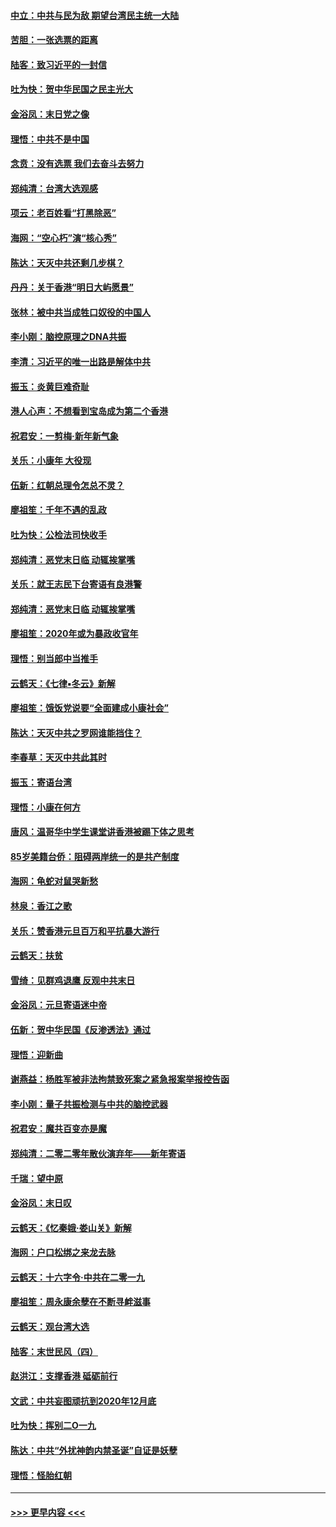 #### [中立：中共与民为敌 期望台湾民主统一大陆](../pages/nsc993/n11790392.md?t=01140431) 
#### [苦胆：一张选票的距离](../pages/nsc993/n11788914.md?t=01140431) 
#### [陆客：致习近平的一封信](../pages/nsc993/n11788867.md?t=01140431) 
#### [吐为快：贺中华民国之民主光大](../pages/nsc993/n11788618.md?t=01140431) 
#### [金浴凤：末日党之像](../pages/nsc993/n11787475.md?t=01140431) 
#### [理悟：中共不是中国](../pages/nsc993/n11787463.md?t=01140431) 
#### [念贲：没有选票  我们去奋斗去努力](../pages/nsc993/n11787398.md?t=01140431) 
#### [郑纯清：台湾大选观感](../pages/nsc993/n11786210.md?t=01140431) 
#### [项云：老百姓看“打黑除恶”](../pages/nsc993/n11785398.md?t=01140431) 
#### [海网：“空心朽”演“核心秀”](../pages/nsc993/n11783874.md?t=01140431) 
#### [陈达：天灭中共还剩几步棋？](../pages/nsc993/n11783719.md?t=01140431) 
#### [丹丹：关于香港“明日大屿愿景”](../pages/nsc993/n11783273.md?t=01140431) 
#### [张林：被中共当成牲口奴役的中国人](../pages/nsc993/n11782397.md?t=01140431) 
#### [李小刚：脑控原理之DNA共振](../pages/nsc993/n11780962.md?t=01140431) 
#### [李清：习近平的唯一出路是解体中共](../pages/nsc993/n11780866.md?t=01140431) 
#### [振玉：炎黄巨难奇耻](../pages/nsc993/n11779632.md?t=01140431) 
#### [港人心声：不想看到宝岛成为第二个香港](../pages/nsc993/n11778817.md?t=01140431) 
#### [祝君安：一剪梅‧新年新气象](../pages/nsc993/n11776340.md?t=01140431) 
#### [关乐：小康年 大役现](../pages/nsc993/n11774213.md?t=01140431) 
#### [伍新：红朝总理令怎总不灵？](../pages/nsc993/n11770813.md?t=01140431) 
#### [廖祖笙：千年不遇的乱政](../pages/nsc993/n11770373.md?t=01140431) 
#### [吐为快：公检法司快收手](../pages/nsc993/n11770359.md?t=01140431) 
#### [郑纯清：恶党末日临 动辄挨掌嘴](../pages/nsc993/n11769912.md?t=01140431) 
#### [关乐：就王志民下台寄语有良港警](../pages/nsc993/n11769903.md?t=01140431) 
#### [郑纯清：恶党末日临 动辄挨掌嘴](../pages/nsc993/n11769356.md?t=01140431) 
#### [廖祖笙：2020年或为暴政收官年](../pages/nsc993/n11768216.md?t=01140431) 
#### [理悟：别当郎中当推手](../pages/nsc993/n11768243.md?t=01140431) 
#### [云鹤天：《七律▪冬云》新解](../pages/nsc993/n11768204.md?t=01140431) 
#### [廖祖笙：饿饭党说要“全面建成小康社会”](../pages/nsc993/n11767482.md?t=01140431) 
#### [陈达：天灭中共之罗网谁能挡住？](../pages/nsc993/n11767465.md?t=01140431) 
#### [李春草：天灭中共此其时](../pages/nsc993/n11767452.md?t=01140431) 
#### [振玉：寄语台湾](../pages/nsc993/n11767432.md?t=01140431) 
#### [理悟：小康在何方](../pages/nsc993/n11767394.md?t=01140431) 
#### [唐风：温哥华中学生课堂讲香港被踢下体之思考](../pages/nsc993/n11766848.md?t=01140431) 
#### [85岁美籍台侨：阻碍两岸统一的是共产制度](../pages/nsc993/n11765043.md?t=01140431) 
#### [海网：龟蛇对鼠哭新愁](../pages/nsc993/n11764895.md?t=01140431) 
#### [林泉：香江之歌](../pages/nsc993/n11764415.md?t=01140431) 
#### [关乐：赞香港元旦百万和平抗暴大游行](../pages/nsc993/n11764382.md?t=01140431) 
#### [云鹤天：扶贫](../pages/nsc993/n11764245.md?t=01140431) 
#### [雪绮：见群鸡退鹰  反观中共末日](../pages/nsc993/n11762112.md?t=01140431) 
#### [金浴凤：元旦寄语迷中帝](../pages/nsc993/n11761788.md?t=01140431) 
#### [伍新：贺中华民国《反渗透法》通过](../pages/nsc993/n11761994.md?t=01140431) 
#### [理悟：迎新曲](../pages/nsc993/n11761152.md?t=01140431) 
#### [谢燕益：杨胜军被非法拘禁致死案之紧急报案举报控告函](../pages/nsc993/n11756134.md?t=01140431) 
#### [李小刚：量子共振检测与中共的脑控武器](../pages/nsc993/n11754518.md?t=01140431) 
#### [祝君安：魔共百变亦是魔](../pages/nsc993/n11754469.md?t=01140431) 
#### [郑纯清：二零二零年散伙演弃年——新年寄语](../pages/nsc993/n11754195.md?t=01140431) 
#### [千瑞：望中原](../pages/nsc993/n11754159.md?t=01140431) 
#### [金浴凤：末日叹](../pages/nsc993/n11752359.md?t=01140431) 
#### [云鹤天：《忆秦娥‧娄山关》新解](../pages/nsc993/n11752348.md?t=01140431) 
#### [海网：户口松绑之来龙去脉](../pages/nsc993/n11752328.md?t=01140431) 
#### [云鹤天：十六字令‧中共在二零一九](../pages/nsc993/n11752305.md?t=01140431) 
#### [廖祖笙：周永康余孽在不断寻衅滋事](../pages/nsc993/n11751013.md?t=01140431) 
#### [云鹤天：观台湾大选](../pages/nsc993/n11751007.md?t=01140431) 
#### [陆客：末世民风（四）](../pages/nsc993/n11749203.md?t=01140431) 
#### [赵洪江：支撑香港 砥砺前行](../pages/nsc993/n11748482.md?t=01140431) 
#### [文武：中共妄图顽抗到2020年12月底](../pages/nsc993/n11748446.md?t=01140431) 
#### [吐为快：挥别二O一九](../pages/nsc993/n11748411.md?t=01140431) 
#### [陈达：中共“外扰神韵内禁圣诞”自证是妖孽](../pages/nsc993/n11748226.md?t=01140431) 
#### [理悟：怪胎红朝](../pages/nsc993/n11748206.md?t=01140431) 

----
#### [ >>> 更早内容 <<< ](../indexes/nsc993-earlier.md)
